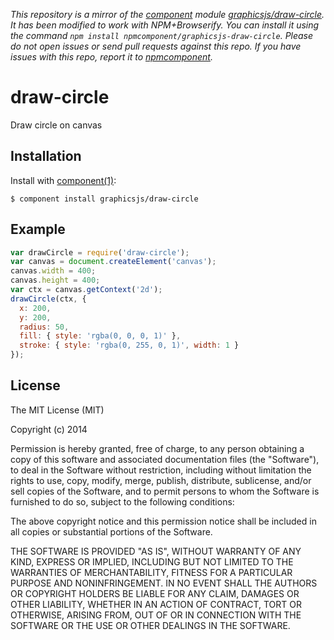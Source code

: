 *This repository is a mirror of the [component](http://component.io) module [graphicsjs/draw-circle](http://github.com/graphicsjs/draw-circle). It has been modified to work with NPM+Browserify. You can install it using the command `npm install npmcomponent/graphicsjs-draw-circle`. Please do not open issues or send pull requests against this repo. If you have issues with this repo, report it to [npmcomponent](https://github.com/airportyh/npmcomponent).*

# draw-circle

  Draw circle on canvas

## Installation

  Install with [component(1)](http://component.io):

    $ component install graphicsjs/draw-circle

## Example

```js
var drawCircle = require('draw-circle');
var canvas = document.createElement('canvas');
canvas.width = 400;
canvas.height = 400;
var ctx = canvas.getContext('2d');
drawCircle(ctx, {
  x: 200,
  y: 200,
  radius: 50,
  fill: { style: 'rgba(0, 0, 0, 1)' },
  stroke: { style: 'rgba(0, 255, 0, 1)', width: 1 }
});
```

## License

  The MIT License (MIT)

  Copyright (c) 2014

  Permission is hereby granted, free of charge, to any person obtaining a copy
  of this software and associated documentation files (the "Software"), to deal
  in the Software without restriction, including without limitation the rights
  to use, copy, modify, merge, publish, distribute, sublicense, and/or sell
  copies of the Software, and to permit persons to whom the Software is
  furnished to do so, subject to the following conditions:

  The above copyright notice and this permission notice shall be included in
  all copies or substantial portions of the Software.

  THE SOFTWARE IS PROVIDED "AS IS", WITHOUT WARRANTY OF ANY KIND, EXPRESS OR
  IMPLIED, INCLUDING BUT NOT LIMITED TO THE WARRANTIES OF MERCHANTABILITY,
  FITNESS FOR A PARTICULAR PURPOSE AND NONINFRINGEMENT. IN NO EVENT SHALL THE
  AUTHORS OR COPYRIGHT HOLDERS BE LIABLE FOR ANY CLAIM, DAMAGES OR OTHER
  LIABILITY, WHETHER IN AN ACTION OF CONTRACT, TORT OR OTHERWISE, ARISING FROM,
  OUT OF OR IN CONNECTION WITH THE SOFTWARE OR THE USE OR OTHER DEALINGS IN
  THE SOFTWARE.